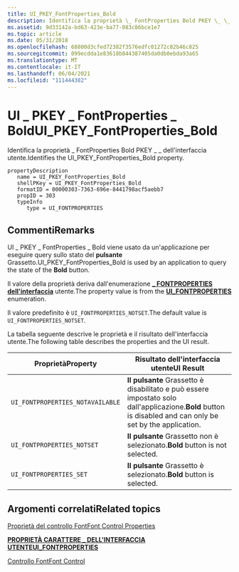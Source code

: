 ```yaml
---
title: UI_PKEY_FontProperties_Bold
description: Identifica la proprietà \_ FontProperties Bold PKEY \_ \_ dell'interfaccia utente.
ms.assetid: 9d33142a-bd63-423e-ba77-083c86bce1e7
ms.topic: article
ms.date: 05/31/2018
ms.openlocfilehash: 68800d3cfed72382f3576edfc01272c82b46c825
ms.sourcegitcommit: 099ecdda1e83618b844387405da0db0ebda93a65
ms.translationtype: MT
ms.contentlocale: it-IT
ms.lasthandoff: 06/04/2021
ms.locfileid: "111444382"
---
```

# <a name="ui_pkey_fontproperties_bold"></a><span data-ttu-id="b49ca-103">UI \_ PKEY \_ FontProperties \_ Bold</span><span class="sxs-lookup"><span data-stu-id="b49ca-103">UI\_PKEY\_FontProperties\_Bold</span></span>

<span data-ttu-id="b49ca-104">Identifica la proprietà \_ FontProperties Bold PKEY \_ \_ dell'interfaccia utente.</span><span class="sxs-lookup"><span data-stu-id="b49ca-104">Identifies the UI\_PKEY\_FontProperties\_Bold property.</span></span>

```
propertyDescription
   name = UI_PKEY_FontProperties_Bold
   shellPKey = UI_PKEY_FontProperties_Bold
   formatID = 00000303-7363-696e-8441798acf5aebb7
   propID = 303
   typeInfo
      type = UI_FONTPROPERTIES
```

## <a name="remarks"></a><span data-ttu-id="b49ca-105">Commenti</span><span class="sxs-lookup"><span data-stu-id="b49ca-105">Remarks</span></span>

<span data-ttu-id="b49ca-106">UI \_ PKEY \_ FontProperties \_ Bold viene usato da un'applicazione per eseguire query sullo stato del **pulsante** Grassetto.</span><span class="sxs-lookup"><span data-stu-id="b49ca-106">UI\_PKEY\_FontProperties\_Bold is used by an application to query the state of the **Bold** button.</span></span>

<span data-ttu-id="b49ca-107">Il valore della proprietà deriva dall'enumerazione [**\_ FONTPROPERTIES dell'interfaccia**](/windows/desktop/api/uiribbon/ne-uiribbon-ui_fontproperties) utente.</span><span class="sxs-lookup"><span data-stu-id="b49ca-107">The property value is from the [**UI\_FONTPROPERTIES**](/windows/desktop/api/uiribbon/ne-uiribbon-ui_fontproperties) enumeration.</span></span>

<span data-ttu-id="b49ca-108">Il valore predefinito è `UI_FONTPROPERTIES_NOTSET`.</span><span class="sxs-lookup"><span data-stu-id="b49ca-108">The default value is `UI_FONTPROPERTIES_NOTSET`.</span></span>

<span data-ttu-id="b49ca-109">La tabella seguente descrive le proprietà e il risultato dell'interfaccia utente.</span><span class="sxs-lookup"><span data-stu-id="b49ca-109">The following table describes the properties and the UI result.</span></span>



|      <span data-ttu-id="b49ca-110">Proprietà</span><span class="sxs-lookup"><span data-stu-id="b49ca-110">Property</span></span>                    |    <span data-ttu-id="b49ca-111">Risultato dell'interfaccia utente</span><span class="sxs-lookup"><span data-stu-id="b49ca-111">UI Result</span></span>                                                        |
|----------------------------------|---------------------------------------------------------------------|
| `UI_FONTPROPERTIES_NOTAVAILABLE` | <span data-ttu-id="b49ca-112">**Il pulsante** Grassetto è disabilitato e può essere impostato solo dall'applicazione.</span><span class="sxs-lookup"><span data-stu-id="b49ca-112">**Bold** button is disabled and can only be set by the application.</span></span> |
| `UI_FONTPROPERTIES_NOTSET`       | <span data-ttu-id="b49ca-113">**Il pulsante** Grassetto non è selezionato.</span><span class="sxs-lookup"><span data-stu-id="b49ca-113">**Bold** button is not selected.</span></span>                                    |
| `UI_FONTPROPERTIES_SET`          | <span data-ttu-id="b49ca-114">**Il pulsante** Grassetto è selezionato.</span><span class="sxs-lookup"><span data-stu-id="b49ca-114">**Bold** button is selected.</span></span>                                        |



 

## <a name="related-topics"></a><span data-ttu-id="b49ca-115">Argomenti correlati</span><span class="sxs-lookup"><span data-stu-id="b49ca-115">Related topics</span></span>

<dl> <dt>

[<span data-ttu-id="b49ca-116">Proprietà del controllo Font</span><span class="sxs-lookup"><span data-stu-id="b49ca-116">Font Control Properties</span></span>](windowsribbon-reference-properties-fontcontrol.md)
</dt> <dt>

[<span data-ttu-id="b49ca-117">**PROPRIETÀ CARATTERE \_ DELL'INTERFACCIA UTENTE**</span><span class="sxs-lookup"><span data-stu-id="b49ca-117">**UI\_FONTPROPERTIES**</span></span>](/windows/desktop/api/uiribbon/ne-uiribbon-ui_fontproperties)
</dt> <dt>

[<span data-ttu-id="b49ca-118">Controllo Font</span><span class="sxs-lookup"><span data-stu-id="b49ca-118">Font Control</span></span>](windowsribbon-controls-fontcontrol.md)
</dt> </dl>

 

 